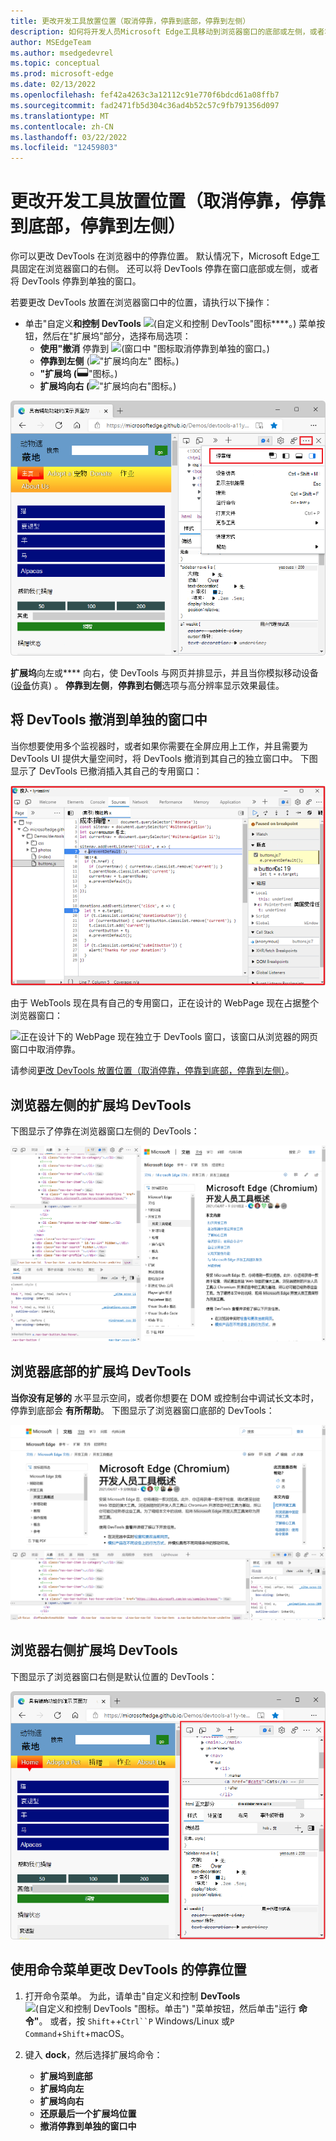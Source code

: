 ```yaml
---
title: 更改开发工具放置位置（取消停靠，停靠到底部，停靠到左侧）
description: 如何将开发人员Microsoft Edge工具移动到浏览器窗口的底部或左侧，或者将 DevTools 撤消到单独的窗口中。
author: MSEdgeTeam
ms.author: msedgedevrel
ms.topic: conceptual
ms.prod: microsoft-edge
ms.date: 02/13/2022
ms.openlocfilehash: fef42a4263c3a12112c91e770f6bdcd61a08ffb7
ms.sourcegitcommit: fad2471fb5d304c36ad4b52c57c9fb791356d097
ms.translationtype: MT
ms.contentlocale: zh-CN
ms.lasthandoff: 03/22/2022
ms.locfileid: "12459803"
---
```

# <a name="change-devtools-placement-undock-dock-to-bottom-dock-to-left"></a>更改开发工具放置位置（取消停靠，停靠到底部，停靠到左侧）

你可以更改 DevTools 在浏览器中的停靠位置。  默认情况下，Microsoft Edge工具固定在浏览器窗口的右侧。  还可以将 DevTools 停靠在窗口底部或左侧，或者将 DevTools 停靠到单独的窗口。

若要更改 DevTools 放置在浏览器窗口中的位置，请执行以下操作：

*  单击"自定义**和控制 DevTools** ![ (自定义和控制 DevTools"图标****](../media/customize-devtools-icon-light-theme.png)。) 菜单按钮，然后在"扩展坞"部分，选择布局选项：
   *  **使用"撤消** 停靠到 ![ (窗口中](../media/undock-into-separate-window-icon.png) "图标取消停靠到单独的窗口。) 
   *  **停靠到左侧** (!["扩展坞向左"](../media/dock-to-left-icon.png) 图标。) 
   *  **"扩展坞 (**![底部](../media/dock-to-bottom-icon.png)"图标。) 
   *  **扩展坞向右 (**!["扩展坞向右](../media/dock-to-right-icon.png)"图标。) 

![DevTools 中的扩展坞端菜单。](../media/devtools-intro-docking-menu.msft.png)

**扩展坞**向左或**** 向右，使 DevTools 与网页并排显示，并且当你模拟移动设备 ([设备](../device-mode/index.md)仿真) 。  **停靠到左侧**，**停靠到右侧**选项与高分辨率显示效果最佳。


<!-- ====================================================================== -->
## <a name="undock-devtools-into-a-separate-window"></a>将 DevTools 撤消到单独的窗口中

当你想要使用多个监视器时，或者如果你需要在全屏应用上工作，并且需要为 DevTools UI 提供大量空间时，将 DevTools 撤消到其自己的独立窗口中。  下图显示了 DevTools 已撤消插入其自己的专用窗口：

![DevTools 已取消停靠到单独的窗口中。](../media/devtools-intro-docking-own-window.msft.png)

由于 WebTools 现在具有自己的专用窗口，正在设计的 WebPage 现在占据整个浏览器窗口：

![正在设计下的 WebPage 现在独立于 DevTools 窗口，该窗口从浏览器的网页窗口中取消停靠。](../media/browser-webpage-window-devtools-undocked.png)


请参阅[更改 DevTools 放置位置（取消停靠，停靠到底部，停靠到左侧）](placement.md)。


<!-- ====================================================================== -->
## <a name="dock-devtools-in-the-left-side-of-the-browser"></a>浏览器左侧的扩展坞 DevTools

下图显示了停靠在浏览器窗口左侧的 DevTools：

![DevTools 固定在左侧。](../media/devtools-intro-docking-left.msft.png)


<!-- ====================================================================== -->
## <a name="dock-devtools-in-the-bottom-of-the-browser"></a>浏览器底部的扩展坞 DevTools

**当你没有足够的** 水平显示空间，或者你想要在 DOM 或控制台中调试长文本时，停靠到底部会 **有所帮助**。  下图显示了浏览器窗口底部的 DevTools：

![DevTools 固定到底部。](../media/devtools-intro-docking-bottom.msft.png)


<!-- ====================================================================== -->
## <a name="dock-devtools-in-the-right-side-of-the-browser"></a>浏览器右侧扩展坞 DevTools

下图显示了浏览器窗口右侧是默认位置的 DevTools：

![DevTools 固定到右侧。](../media/devtools-intro-docking-right.msft.png)


<!-- ====================================================================== -->
## <a name="change-where-devtools-is-docked-by-using-the-command-menu"></a>使用命令菜单更改 DevTools 的停靠位置

1. 打开命令菜单。  为此，请单击"自定义和控制 **DevTools** ![ (自定义和控制 DevTools](../media/customize-devtools-icon-light-theme.png) "图标。单击") "菜单按钮，然后单击"运行 **命令"**。  或者，按 `Shift`++`Ctrl``P` Windows/Linux 或`P` `Command`+`Shift`+macOS。

1. 键入 **dock**，然后选择扩展坞命令：

    *  **扩展坞到底部**
    *  **扩展坞向左**
    *  **扩展坞向右**
    *  **还原最后一个扩展坞位置**
    *  **撤消停靠到单独的窗口中**

